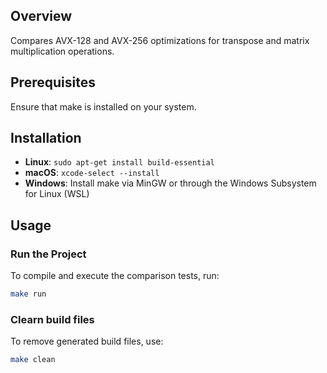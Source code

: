 ## Overview

Compares AVX-128 and AVX-256 optimizations for transpose and matrix multiplication operations.

## Prerequisites

Ensure that make is installed on your system.

## Installation

* **Linux**: `sudo apt-get install build-essential`
* **macOS**: `xcode-select --install`
* **Windows**: Install make via MinGW or through the Windows Subsystem for Linux (WSL)

## Usage

### Run the Project

To compile and execute the comparison tests, run:

```bash
make run
```

### Clearn build files

To remove generated build files, use:

```bash
make clean
```
